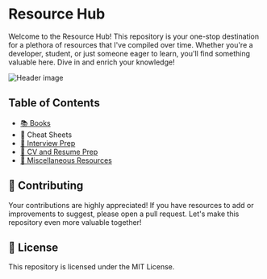 # Resource Hub
Welcome to the Resource Hub! This repository is your one-stop destination for a plethora of resources that I've compiled over time. Whether you're a developer, student, or just someone eager to learn, you'll find something valuable here. Dive in and enrich your knowledge!

![Header image](https://www.promptcloud.com/wp-content/uploads/2017/10/sources-of-data-collection.png)

## Table of Contents
- [📚 Books](https://github.com/MohamedGalal-2/Resources/tree/main/Books)
- 📝 Cheat Sheets
- [💼 Interview Prep](https://github.com/MohamedGalal-2/Resources/tree/main/Interview%20Prep)
- [📰 CV and Resume Prep](https://github.com/MohamedGalal-2/Resources/tree/main/CV%20Writing)
- [🔗 Miscellaneous Resources](https://github.com/MohamedGalal-2/Resources/tree/main/Resources)

## 🤝 Contributing
Your contributions are highly appreciated! If you have resources to add or improvements to suggest, please open a pull request. Let's make this repository even more valuable together!

## 📜 License
This repository is licensed under the MIT License.




